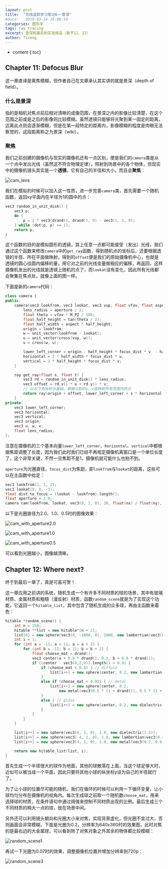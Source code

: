 ```yaml
---
layout: post
title:  "光线追踪学习笔记6——景深"
#date:   2019-03-14 16:08:54
categories: 图形学
tags: ray_tracing
excerpt: 景深和最后的实验成品（章节11、12）
author: Tizeng
---
```


* content
{:toc}

## Chapter 11: Defocus Blur

这一章直译是离焦模糊，但作者自己在文章承认其实讲的就是景深（depth of field）。

### 什么是景深

指的是相机对焦点前后相对清晰的成像范围，在景深之内的影像比较清楚，在这个范围之前或是之后的影像则比较模糊。虽然透镜只能够将光聚到某一固定的距离，远离此点则会逐渐模糊，但是在某一段特定的距离内，影像模糊的程度是肉眼无法察觉的，这段距离称之为景深（wiki）。

### 聚焦

我们之前创建的摄像机与现实的摄像机还有一点区别，便是我们的`camera`类是从一个点中发出光线（虽然这不符合物理定律），照射到场景中的各个物体，但现实中的摄像机镜头其实是一个**透镜**，它有自己的半径和大小，而且会**聚焦**：

![cam_lens](https://github.com/tizengyan/images/raw/master/cam_lens.png)

我们在模拟的时候可以加入这一性质，进一步完善`camera`类，首先需要一个随机函数，返回xy平面内在半径为1的圆中的点：

```c++
vec3 random_in_unit_disk() {
    vec3 p;
    do {
        p = 2 * vec3(drand(), drand(), 0) - vec3(1, 1, 0);
    } while (dot(p, p) >= 1);
    return p;
}
```

这个函数的目的是模拟圆形的透镜，其上任意一点都可能接受（发出）光线，我们通过这个函数来修改`camera`中的`get_ray`函数，得到随机点的坐标后，还要根据透镜的半径、所在平面做映射，得到的`offset`便是我们的原始摄像机中心，也就是透镜的圆心往圆内偏移的量，用它对之前的光线变量做相应的偏移，再返回，这样摄像机发出的光线就是透镜上随机的点了，而`lookat`没有变化，因此所有光线都会聚集在焦点处，就像上面的图一样。

下面是新的`camera`代码：

```c++
class camera {
public:
    camera(vec3 lookfrom, vec3 lookat, vec3 vup, float vfov, float aspect, float aperture, float focus_dist) { // vfov is to to bottom in degrees
        lens_radius = aperture / 2;
        float theta = vfov * M_PI / 180;
        float half_height = tan(theta / 2);
        float half_width = aspect * half_height;
        origin = lookfrom;
        w = unit_vector(lookfrom - lookat);
        u = unit_vector(cross(vup, w));
        v = cross(w, u);

        lower_left_corner = origin - half_height * focus_dist * v  - half_width * focus_dist * u - w * focus_dist;
        horizontal = 2 * half_width * focus_dist * u;
        vertical = 2 * half_height * focus_dist * v;
    }

    ray get_ray(float s, float t) {
        vec3 rd = random_in_unit_disk() * lens_radius;
        vec3 offset = rd.x() * u + rd.y() * v;
        // 以左下角坐标为基础，根据分割的u、v值映射所有范围内的点
        return ray(origin + offset, lower_left_corner + s * horizontal + t * vertical - origin - offset);
    }
private:
    vec3 lower_left_corner;
    vec3 horizontal;
    vec3 vertical;
    vec3 origin;
    vec3 u, w, v;
    float lens_radius;
};
```

注意在摄像机的三个基本向量`lower_left_corner`、`horizontal`、`vertical`中都根据焦距调整了长度，因为我们此时我们已经不再规定摄像机离窗口是一个单位长度了，这个非常关键，不然一旦焦距不是1，摄像机就可能什么也拍不到。

`aperture`为光圈直径，`focus_dist`为焦距，即`lookfrom`与`lookat`的距离，这些可以在主函数中给定：

```c++
vec3 lookfrom(3, 3, 2);
vec3 lookat(0, 0, -1);
float dist_to_focus = (lookat - lookfrom).length();
float aperture = 2.0;
camera cam(lookfrom, lookat, vec3(0, 1, 0), 20, float(nx) / float(ny), aperture, dist_to_focus);
```

以下是光圈直径为2.0、1.0、0.5时的图像效果：

![cam_with_aperture2.0](https://github.com/tizengyan/images/raw/master/cam_with_aperture2.png)

![cam_with_aperture1.0](https://github.com/tizengyan/images/raw/master/cam_with_aperture1.png)

![cam_with_aperture0.5](https://github.com/tizengyan/images/raw/master/cam_with_aperture05.png)

可以看到光圈越小，图像越清晰。

## Chapter 12: Where next?

终于到最后一章了，真是可喜可贺！

这一章应用之前讲的系统，随机生成一个有许多不同材质的球的场景，其中有玻璃材质、金属材质和粗糙（漫反射）材质，函数`random_scene`就是为了实现这个功能，它返回一个`hitable_list`，其中包含了随机生成的众多球，再由主函数来着色：

```c++
hitable *random_scene() {
    int n = 150;
    hitable **list = new hitable*[n + 1];
    list[0] = new sphere(vec3(0, -1000, 0), 1000, new lambertian(vec3(0.5, 0.5, 0.5))); // 生成平面（其实就是一个巨大的球）
    int i = 1;
    for (int a = -11; a < 11; a = a + 2) {
        for (int b = -11; b < 11; b = b + 2) {
            float choose_mat = drand();
            vec3 center(a + 0.9 * drand(), 0.2, b + 0.9 * drand());
            if ((center - vec3(4,2,0)).length() > 0.9) {
                if (choose_mat < 0.8) { // diffuse
                    list[i++] = new sphere(center, 0.2, new lambertian(vec3(drand() * drand(), drand() * drand(), drand() * drand())));
                }
                else if (choose_mat < 0.95) { // metal
                    list[i++] = new sphere(center, 0.2, 
                        new metal(vec3(0.5 * (1 + drand()), 0.5 * (1 + drand()), 0.5 * (1 + drand())), 0.5 * drand()));
                }
                else { // glass
                    list[i++] = new sphere(center, 0.2, new dielectric(1.5));
                }
            }
        }
    }

    list[i++] = new sphere(vec3(0, 1, 0), 1.0, new dielectric(1.5));
    list[i++] = new sphere(vec3(-4, 1, 0), 1.0, new lambertian(vec3(0.4, 0.2, 0.1)));
    list[i++] = new sphere(vec3(4, 1, 0), 1.0, new metal(vec3(0.7, 0.6, 0.5), 0.0));

    return new hitable_list(list, i);
}
```

首先生成一个半径很大的球作为地面，其他的球散落在上面，当这个球足够大时，近似可以被当成一个平面，因此只要将其他小球的纵坐标y设为自己的半径就行了。

为了让小球的位置尽可能的随机，我们在循环的时候可以利用一下循环变量，让小球均匀分布在摄像机的视角内。每次生成球之前取一个随机数`choose_mat`，用来选择球的材质，在条件语句中通过阈值来控制不同材质出现的比例。最后生成三个不同材质的稍大一点的球，放在场景中间。

另外还可以利用镜头朝向和光圈大小来对焦，实现背景虚化，但光圈不宜过大，否则画面会非常模糊，下面是光圈为0.2，分辨率为640x360时的效果图，此时对焦的是最右边的大金属球，可以看到除了对焦对象之外其余的物体都比较模糊：

![random_scene1](https://github.com/tizengyan/images/raw/master/random_scene1.ppm)

再试一下光圈为0.07时的效果，调整摄像机位置并增加分辨率到720p：

![random_scene3](https://github.com/tizengyan/images/raw/master/random_scene3.png)

